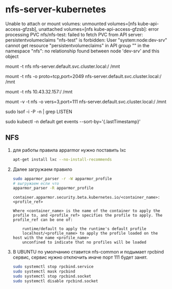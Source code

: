 # nfs-server-kubernetes

Unable to attach or mount volumes: unmounted volumes=[nfs kube-api-access-gfzsb], unattached volumes=[nfs kube-api-access-gfzsb]: error processing PVC nfs/nfs-test: failed to fetch PVC from API server: persistentvolumeclaims "nfs-test" is forbidden: User "system:node:dev-srv" cannot get resource "persistentvolumeclaims" in API group "" in the namespace "nfs": no relationship found between node 'dev-srv' and this object 

mount -t nfs nfs-server.default.svc.cluster.local:/ /mnt

mount -t nfs -o proto=tcp,port=2049 nfs-server.default.svc.cluster.local:/ /mnt

mount -t nfs 10.43.32.157:/ /mnt

mount -v -t nfs -o vers=3,port=111 nfs-server.default.svc.cluster.local:/ /mnt

sudo lsof -i -P -n | grep LISTEN

sudo kubectl -n default get events --sort-by='{.lastTimestamp}'

## NFS

1. для работы правила apparmor нужно поставить lxc

    ```BASH
    apt-get install lxc --no-install-recommends
    ```

2. Далее загружаем правило

    ```BASH
    sudo apparmor_parser -r -W apparmor_profile
    # выгружаем если что
    apparmor_parser -R apparmor_profile
    ```

    ```MD
    container.apparmor.security.beta.kubernetes.io/<container_name>: <profile_ref>

    Where <container_name> is the name of the container to apply the profile to, and <profile_ref> specifies the profile to apply. The profile_ref can be one of:

        runtime/default to apply the runtime's default profile
        localhost/<profile_name> to apply the profile loaded on the host with the name <profile_name>
        unconfined to indicate that no profiles will be loaded
    ```

3. В UBUNTU по умолчанию ставится nfs-common и подымает rpcbind сервис, сервис нужно отключить
    иначе порт 111 будет занят.

    ```BASH
    sudo systemctl stop rpcbind.service
    sudo systemctl mask rpcbind
    sudo systemctl stop rpcbind.socket
    sudo systemctl disable rpcbind.socket
    ```
